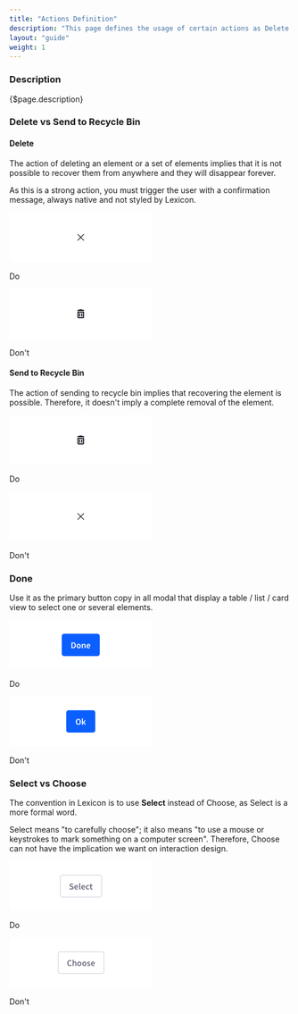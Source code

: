 ```yaml
---
title: "Actions Definition"
description: "This page defines the usage of certain actions as Delete vs Send to Recycle Bin, Select vs Choose ..."
layout: "guide"
weight: 1
---
```


### Description

{$page.description}

### Delete vs Send to Recycle Bin

#### Delete

The action of deleting an element or a set of elements implies that it is not possible to recover them from anywhere and they will disappear forever.

As this is a strong action, you must trigger the user with a confirmation message, always native and not styled by Lexicon.

<div class="row">
	<div class="dodont col-lg">
		<img class="do" src="../../../images/delete.png" alt="delete icon">
		<p class="do">Do</p>
	</div>
	<div class="dodont col-lg">
		<img class="dont" src="../../../images/trash.png" alt="trash icon">
		<p class="dont">Don't</p>
	</div>
</div>


#### Send to Recycle Bin

The action of sending to recycle bin implies that recovering the element is possible. Therefore, it doesn't imply a complete removal of the element.

<div class="row">
	<div class="dodont col-lg">
        <img class="do" src="../../../images/trash.png" alt="trash icon">
		<p class="do">Do</p>
	</div>
	<div class="dodont col-lg">
		<img class="dont" src="../../../images/delete.png" alt="delete icon">
		<p class="dont">Don't</p>
	</div>
</div>

### Done

Use it as the primary button copy in all modal that display a table / list  / card view to select one or several elements.

<div class="row">
	<div class="dodont col-lg">
		<img class="do" src="../../../images/FormButtonPrimaryTextDo.png" alt="Primary button with text Done">
		<p class="do">Do</p>
	</div>
	<div class="dodont col-lg">
		<img class="dont" src="../../../images/FormButtonPrimaryTextDont.png" alt="Primary button with text Ok">
		<p class="dont">Don't</p>
	</div>
</div>

### Select vs Choose

The convention in Lexicon is to use **Select** instead of Choose, as Select is a more formal word.

Select means "to carefully choose"; it also means "to use a mouse or keystrokes to mark something on a computer screen". Therefore, Choose can not have the implication we want on interaction design.

<div class="row">
	<div class="dodont col-lg">
		<img class="do" src="../../../images/ActionsSelectDo.png" alt="Secondary button with text Select">
		<p class="do">Do</p>
	</div>
	<div class="dodont col-lg">
		<img class="dont" src="../../../images/ActionsSelectDont.png" alt="Secondary button with text Choose">
		<p class="dont">Don't</p>
	</div>
</div>